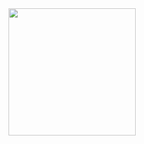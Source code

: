 <img src = "https://github.com/akshankshingala/Button_4_core_flutter/assets/150037897/2608b472-2118-45bb-bb62-617787b96895" width = "250px">



